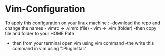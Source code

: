 # Vim-Configuration
To apply this configuration on your linux machine :
  -download the repo and change the names 
    - vimrc -> .vimrc   (file)
    - vim   -> .vim     (folder)
  -then copy file and folder to your HOME Path 
  - then from your terminal open vim using vim command 
  -the write this command in vim using ":PlugInstall"
